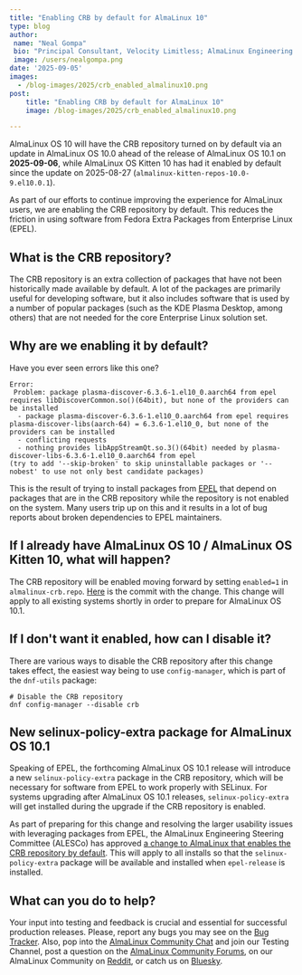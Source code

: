 ```yaml
---
title: "Enabling CRB by default for AlmaLinux 10"
type: blog
author:
 name: "Neal Gompa"
 bio: "Principal Consultant, Velocity Limitless; AlmaLinux Engineering Steering Committee member"
 image: /users/nealgompa.png
date: '2025-09-05'
images:
  - /blog-images/2025/crb_enabled_almalinux10.png
post:
    title: "Enabling CRB by default for AlmaLinux 10"
    image: /blog-images/2025/crb_enabled_almalinux10.png

---
```


AlmaLinux OS 10 will have the CRB repository turned on by default via an update in AlmaLinux OS 10.0 ahead of the release of AlmaLinux OS 10.1 on **2025-09-06**,
while AlmaLinux OS Kitten 10 has had it enabled by default since the update on 2025-08-27 (`almalinux-kitten-repos-10.0-9.el10.0.1`).

As part of our efforts to continue improving the experience for AlmaLinux users, we are enabling the CRB repository by default.
This reduces the friction in using software from Fedora Extra Packages from Enterprise Linux (EPEL).

## What is the CRB repository?

The CRB repository is an extra collection of packages that have not been historically made available by default.
A lot of the packages are primarily useful for developing software,
but it also includes software that is used by a number of popular packages (such as the KDE Plasma Desktop, among others)
that are not needed for the core Enterprise Linux solution set.

## Why are we enabling it by default?

Have you ever seen errors like this one?

```
Error: 
 Problem: package plasma-discover-6.3.6-1.el10_0.aarch64 from epel requires libDiscoverCommon.so()(64bit), but none of the providers can be installed
  - package plasma-discover-6.3.6-1.el10_0.aarch64 from epel requires plasma-discover-libs(aarch-64) = 6.3.6-1.el10_0, but none of the providers can be installed
  - conflicting requests
  - nothing provides libAppStreamQt.so.3()(64bit) needed by plasma-discover-libs-6.3.6-1.el10_0.aarch64 from epel
(try to add '--skip-broken' to skip uninstallable packages or '--nobest' to use not only best candidate packages)
```

This is the result of trying to install packages from [EPEL](https://docs.fedoraproject.org/en-US/epel/) that depend on packages that are in the CRB repository while the repository is not enabled on the system.
Many users trip up on this and it results in a lot of bug reports about broken dependencies to EPEL maintainers.

## If I already have AlmaLinux OS 10 / AlmaLinux OS Kitten 10, what will happen?

The CRB repository will be enabled moving forward by setting `enabled=1` in `almalinux-crb.repo`. [Here](https://git.almalinux.org/rpms/almalinux-release/commit/4ad4fbd62a25032d5f11e665393d109b0f5ff9b8) is the commit with the change.
This change will apply to all existing systems shortly in order to prepare for AlmaLinux OS 10.1.

## If I don't want it enabled, how can I disable it?

There are various ways to disable the CRB repository after this change takes effect, the easiest way being to use `config-manager`, which is part of the `dnf-utils` package:

```shell
# Disable the CRB repository
dnf config-manager --disable crb
```

## New selinux-policy-extra package for AlmaLinux OS 10.1

Speaking of EPEL, the forthcoming AlmaLinux OS 10.1 release will introduce a new `selinux-policy-extra` package in the CRB repository,
which will be necessary for software from EPEL to work properly with SELinux.
For systems upgrading after AlmaLinux OS 10.1 releases, `selinux-policy-extra` will get installed during the upgrade if the CRB repository is enabled.

As part of preparing for this change and resolving the larger usability issues with leveraging packages from EPEL,
the AlmaLinux Engineering Steering Committee (ALESCo) has approved [a change to AlmaLinux that enables the CRB repository by default](https://github.com/AlmaLinux/ALESCo/blob/master/rfcs/0006-enable-crb-on-almalinux-10.md).
This will apply to all installs so that the `selinux-policy-extra` package will be available and installed when `epel-release` is installed.

## What can you do to help?

Your input into testing and feedback is crucial and essential for successful production releases.
Please, report any bugs you may see on the [Bug Tracker](https://bugs.almalinux.org/).
Also, pop into the [AlmaLinux Community Chat](https://chat.almalinux.org) and join our Testing Channel,
post a question on the [AlmaLinux Community Forums](https://forums.almalinux.org/),
on our AlmaLinux Community on [Reddit](https://reddit.com/r/almalinux),
or catch us on [Bluesky](https://bsky.app/profile/almalinux.org).
